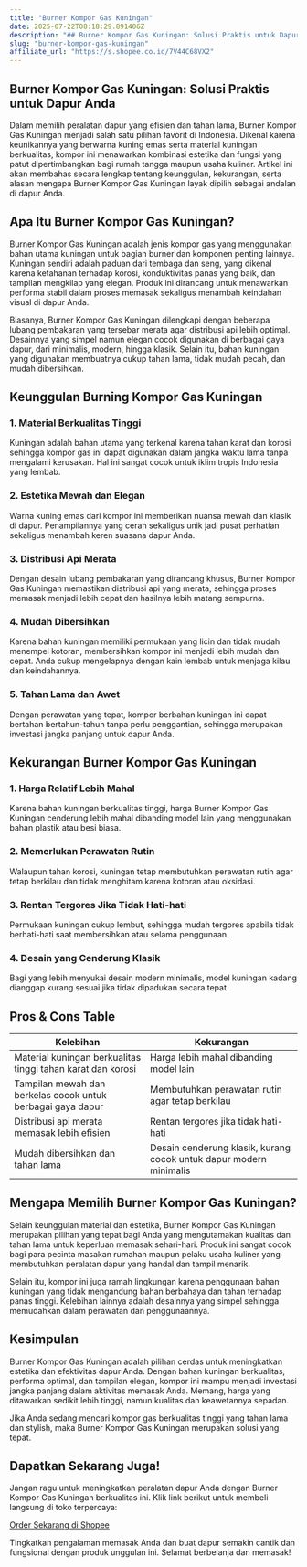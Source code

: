 ```yaml
---
title: "Burner Kompor Gas Kuningan"
date: 2025-07-22T08:18:29.891406Z
description: "## Burner Kompor Gas Kuningan: Solusi Praktis untuk Dapur Anda..."
slug: "burner-kompor-gas-kuningan"
affiliate_url: "https://s.shopee.co.id/7V44C68VX2"
---
```

## Burner Kompor Gas Kuningan: Solusi Praktis untuk Dapur Anda

Dalam memilih peralatan dapur yang efisien dan tahan lama, Burner Kompor Gas Kuningan menjadi salah satu pilihan favorit di Indonesia. Dikenal karena keunikannya yang berwarna kuning emas serta material kuningan berkualitas, kompor ini menawarkan kombinasi estetika dan fungsi yang patut dipertimbangkan bagi rumah tangga maupun usaha kuliner. Artikel ini akan membahas secara lengkap tentang keunggulan, kekurangan, serta alasan mengapa Burner Kompor Gas Kuningan layak dipilih sebagai andalan di dapur Anda.

## Apa Itu Burner Kompor Gas Kuningan?

Burner Kompor Gas Kuningan adalah jenis kompor gas yang menggunakan bahan utama kuningan untuk bagian burner dan komponen penting lainnya. Kuningan sendiri adalah paduan dari tembaga dan seng, yang dikenal karena ketahanan terhadap korosi, konduktivitas panas yang baik, dan tampilan mengkilap yang elegan. Produk ini dirancang untuk menawarkan performa stabil dalam proses memasak sekaligus menambah keindahan visual di dapur Anda.

Biasanya, Burner Kompor Gas Kuningan dilengkapi dengan beberapa lubang pembakaran yang tersebar merata agar distribusi api lebih optimal. Desainnya yang simpel namun elegan cocok digunakan di berbagai gaya dapur, dari minimalis, modern, hingga klasik. Selain itu, bahan kuningan yang digunakan membuatnya cukup tahan lama, tidak mudah pecah, dan mudah dibersihkan.

## Keunggulan Burning Kompor Gas Kuningan

### 1. Material Berkualitas Tinggi

Kuningan adalah bahan utama yang terkenal karena tahan karat dan korosi sehingga kompor gas ini dapat digunakan dalam jangka waktu lama tanpa mengalami kerusakan. Hal ini sangat cocok untuk iklim tropis Indonesia yang lembab.

### 2. Estetika Mewah dan Elegan

Warna kuning emas dari kompor ini memberikan nuansa mewah dan klasik di dapur. Penampilannya yang cerah sekaligus unik jadi pusat perhatian sekaligus menambah keren suasana dapur Anda.

### 3. Distribusi Api Merata

Dengan desain lubang pembakaran yang dirancang khusus, Burner Kompor Gas Kuningan memastikan distribusi api yang merata, sehingga proses memasak menjadi lebih cepat dan hasilnya lebih matang sempurna.

### 4. Mudah Dibersihkan

Karena bahan kuningan memiliki permukaan yang licin dan tidak mudah menempel kotoran, membersihkan kompor ini menjadi lebih mudah dan cepat. Anda cukup mengelapnya dengan kain lembab untuk menjaga kilau dan keindahannya.

### 5. Tahan Lama dan Awet

Dengan perawatan yang tepat, kompor berbahan kuningan ini dapat bertahan bertahun-tahun tanpa perlu penggantian, sehingga merupakan investasi jangka panjang untuk dapur Anda.

## Kekurangan Burner Kompor Gas Kuningan

### 1. Harga Relatif Lebih Mahal

Karena bahan kuningan berkualitas tinggi, harga Burner Kompor Gas Kuningan cenderung lebih mahal dibanding model lain yang menggunakan bahan plastik atau besi biasa.

### 2. Memerlukan Perawatan Rutin

Walaupun tahan korosi, kuningan tetap membutuhkan perawatan rutin agar tetap berkilau dan tidak menghitam karena kotoran atau oksidasi.

### 3. Rentan Tergores Jika Tidak Hati-hati

Permukaan kuningan cukup lembut, sehingga mudah tergores apabila tidak berhati-hati saat membersihkan atau selama penggunaan.

### 4. Desain yang Cenderung Klasik

Bagi yang lebih menyukai desain modern minimalis, model kuningan kadang dianggap kurang sesuai jika tidak dipadukan secara tepat.

## Pros & Cons Table

| **Kelebihan** | **Kekurangan** |
|----------------|----------------|
| Material kuningan berkualitas tinggi tahan karat dan korosi | Harga lebih mahal dibanding model lain |
| Tampilan mewah dan berkelas cocok untuk berbagai gaya dapur | Membutuhkan perawatan rutin agar tetap berkilau |
| Distribusi api merata memasak lebih efisien | Rentan tergores jika tidak hati-hati |
| Mudah dibersihkan dan tahan lama | Desain cenderung klasik, kurang cocok untuk dapur modern minimalis |

## Mengapa Memilih Burner Kompor Gas Kuningan?

Selain keunggulan material dan estetika, Burner Kompor Gas Kuningan merupakan pilihan yang tepat bagi Anda yang mengutamakan kualitas dan tahan lama untuk keperluan memasak sehari-hari. Produk ini sangat cocok bagi para pecinta masakan rumahan maupun pelaku usaha kuliner yang membutuhkan peralatan dapur yang handal dan tampil menarik.

Selain itu, kompor ini juga ramah lingkungan karena penggunaan bahan kuningan yang tidak mengandung bahan berbahaya dan tahan terhadap panas tinggi. Kelebihan lainnya adalah desainnya yang simpel sehingga memudahkan dalam perawatan dan penggunaannya.

## Kesimpulan

Burner Kompor Gas Kuningan adalah pilihan cerdas untuk meningkatkan estetika dan efektivitas dapur Anda. Dengan bahan kuningan berkualitas, performa optimal, dan tampilan elegan, kompor ini mampu menjadi investasi jangka panjang dalam aktivitas memasak Anda. Memang, harga yang ditawarkan sedikit lebih tinggi, namun kualitas dan keawetannya sepadan.

Jika Anda sedang mencari kompor gas berkualitas tinggi yang tahan lama dan stylish, maka Burner Kompor Gas Kuningan merupakan solusi yang tepat.

## Dapatkan Sekarang Juga!

Jangan ragu untuk meningkatkan peralatan dapur Anda dengan Burner Kompor Gas Kuningan berkualitas ini. Klik link berikut untuk membeli langsung di toko terpercaya: 

[Order Sekarang di Shopee](https://s.shopee.co.id/7V44C68VX2)

Tingkatkan pengalaman memasak Anda dan buat dapur semakin cantik dan fungsional dengan produk unggulan ini. Selamat berbelanja dan memasak!